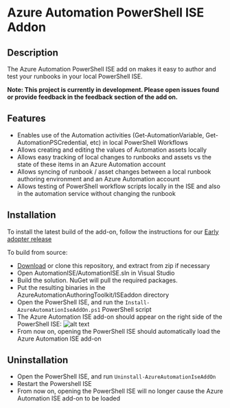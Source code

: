 # Azure Automation PowerShell ISE Addon

## Description

The Azure Automation PowerShell ISE add on makes it easy to author and test your runbooks in your local PowerShell ISE.

**Note: This project is currently in development. Please open issues found or provide feedback in the feedback section of the add on.**

## Features
* Enables use of the Automation activities (Get-AutomationVariable, Get-AutomationPSCredential, etc) in local PowerShell Workflows
* Allows creating and editing the values of Automation assets locally
* Allows easy tracking of local changes to runbooks and assets vs the state of these items in an Azure Automation account
* Allows syncing of runbook / asset changes between a local runbook authoring environment and an Azure Automation account
* Allows testing of PowerShell workflow scripts locally in the ISE and also in the automation service without changing the runbook


## Installation
To install the latest build of the add-on, follow the instructions for our [Early adopter release](https://github.com/azureautomation/azure-automation-ise-addon/releases/tag/v0.2.2)

To build from source:
* [Download](https://github.com/azureautomation/azure-automation-ise-addon/archive/master.zip) or clone this repository, and extract from zip if necessary
* Open AutomationISE/AutomationISE.sln in Visual Studio
* Build the solution. NuGet will pull the required packages.
* Put the resulting binaries in the AzureAutomationAuthoringToolkit/ISEaddon directory
* Open the PowerShell ISE, and run the `Install-AzureAutomationIseAddOn.ps1` PowerShell script
* The Azure Automation ISE add-on should appear on the right side of the PowerShell ISE:
![alt text](https://github.com/azureautomation/azure-automation-ise-addon/blob/master/Screenshots/Automation-Add-On.png " Azure Automation Add-On")
* From now on, opening the PowerShell ISE should automatically load the Azure Automation ISE add-on


## Uninstallation

* Open the PowerShell ISE, and run `Uninstall-AzureAutomationIseAddOn`
* Restart the Powershell ISE
* From now on, opening the PowerShell ISE will no longer cause the Azure Automation ISE add-on to be loaded
